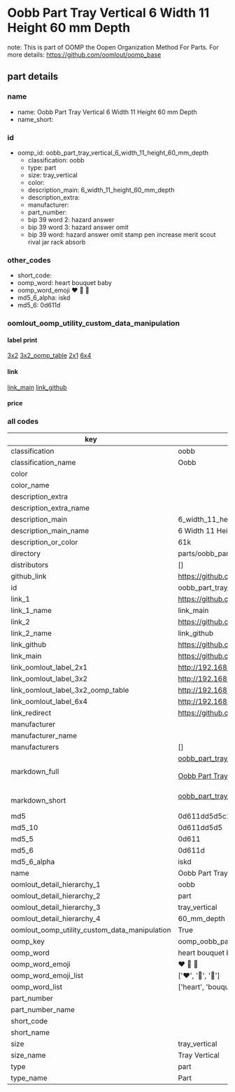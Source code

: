 # Oobb Part Tray Vertical 6 Width 11 Height 60 mm Depth  

note: This is part of OOMP the Oopen Organization Method For Parts. For more details: https://github.com/oomlout/oomp_base

##  part details
  







### name
* name: Oobb Part Tray Vertical 6 Width 11 Height 60 mm Depth
* name_short: 
### id
* oomp_id: oobb_part_tray_vertical_6_width_11_height_60_mm_depth
  * classification: oobb
  * type: part
  * size: tray_vertical
  * color: 
  * description_main: 6_width_11_height_60_mm_depth
  * description_extra: 
  * manufacturer: 
  * part_number: 
  * bip 39 word 2: hazard answer
  * bip 39 word 3: hazard answer omit
  * bip 39 word: hazard answer omit stamp pen increase merit scout rival jar rack absorb

### other_codes
* short_code: 
* oomp_word: heart bouquet baby
* oomp_word_emoji :heart: :bouquet: :baby:
* md5_6_alpha: iskd
* md5_6: 0d611d






### oomlout_oomp_utility_custom_data_manipulation
#### label print
[3x2](http://192.168.1.245:1112/?label=oomp%20iskd)
[3x2_oomp_table](http://192.168.1.108:1112/?label=oomp%20iskd)
[2x1](http://192.168.1.242:1112/?label=oomp%20iskd)
[6x4](http://192.168.1.55:1112/?label=oomp%20iskd)    

#### link

[link_main](https://github.com/oomlout/oomlout_oomp_version_1_messy/tree/main/parts/oobb_part_tray_vertical_6_width_11_height_60_mm_depth) [link_github](https://github.com/oomlout/oomlout_oomp_version_1_messy/tree/main/parts/oobb_part_tray_vertical_6_width_11_height_60_mm_depth)                             

#### price







### all codes 
| key | value |  
| --- | --- |  
| classification | oobb |  
| classification_name | Oobb |  
| color |  |  
| color_name |  |  
| description_extra |  |  
| description_extra_name |  |  
| description_main | 6_width_11_height_60_mm_depth |  
| description_main_name | 6 Width 11 Height 60 mm Depth |  
| description_or_color | 61k |  
| directory | parts/oobb_part_tray_vertical_6_width_11_height_60_mm_depth |  
| distributors | [] |  
| github_link | https://github.com/oomlout/oomlout_oomp_part_src/tree/main/parts/oobb_part_tray_vertical_6_width_11_height_60_mm_depth |  
| id | oobb_part_tray_vertical_6_width_11_height_60_mm_depth |  
| link_1 | https://github.com/oomlout/oomlout_oomp_version_1_messy/tree/main/parts/oobb_part_tray_vertical_6_width_11_height_60_mm_depth |  
| link_1_name | link_main |  
| link_2 | https://github.com/oomlout/oomlout_oomp_version_1_messy/tree/main/parts/oobb_part_tray_vertical_6_width_11_height_60_mm_depth |  
| link_2_name | link_github |  
| link_github | https://github.com/oomlout/oomlout_oomp_version_1_messy/tree/main/parts/oobb_part_tray_vertical_6_width_11_height_60_mm_depth |  
| link_main | https://github.com/oomlout/oomlout_oomp_version_1_messy/tree/main/parts/oobb_part_tray_vertical_6_width_11_height_60_mm_depth |  
| link_oomlout_label_2x1 | http://192.168.1.242:1112/?label=oomp%20iskd |  
| link_oomlout_label_3x2 | http://192.168.1.245:1112/?label=oomp%20iskd |  
| link_oomlout_label_3x2_oomp_table | http://192.168.1.108:1112/?label=oomp%20iskd |  
| link_oomlout_label_6x4 | http://192.168.1.55:1112/?label=oomp%20iskd |  
| link_redirect | https://github.com/oomlout/oomlout_oomp_version_1_messy/tree/main/parts/oobb_part_tray_vertical_6_width_11_height_60_mm_depth |  
| manufacturer |  |  
| manufacturer_name |  |  
| manufacturers | [] |  
| markdown_full | [oobb_part_tray_vertical_6_width_11_height_60_mm_depth](none)<br>[](none)<br>[Oobb Part Tray Vertical 6 Width 11 Height 60 Mm Depth](none)<br><br> |  
| markdown_short | [oobb_part_tray_vertical_6_width_11_height_60_mm_depth](none)<br><br> |  
| md5 | 0d611dd5d5c15171cad13d4734c26b4f |  
| md5_10 | 0d611dd5d5 |  
| md5_5 | 0d611 |  
| md5_6 | 0d611d |  
| md5_6_alpha | iskd |  
| name | Oobb Part Tray Vertical 6 Width 11 Height 60 mm Depth |  
| oomlout_detail_hierarchy_1 | oobb |  
| oomlout_detail_hierarchy_2 | part |  
| oomlout_detail_hierarchy_3 | tray_vertical |  
| oomlout_detail_hierarchy_4 | 60_mm_depth |  
| oomlout_oomp_utility_custom_data_manipulation | True |  
| oomp_key | oomp_oobb_part_tray_vertical_6_width_11_height_60_mm_depth |  
| oomp_word | heart bouquet baby |  
| oomp_word_emoji | :heart: :bouquet: :baby: |  
| oomp_word_emoji_list | [':heart:', ':bouquet:', ':baby:'] |  
| oomp_word_list | ['heart', 'bouquet', 'baby'] |  
| part_number |  |  
| part_number_name |  |  
| short_code |  |  
| short_name |  |  
| size | tray_vertical |  
| size_name | Tray Vertical |  
| type | part |  
| type_name | Part |  

